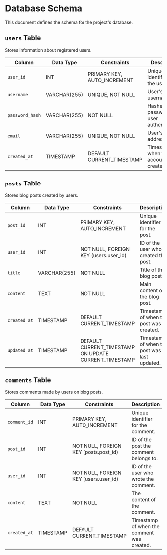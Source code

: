 # Database Schema

This document defines the schema for the project's database.

## `users` Table

Stores information about registered users.

| Column        | Data Type     | Constraints        | Description                                   |
|---------------|---------------|--------------------|-----------------------------------------------|
| `user_id`     | INT           | PRIMARY KEY, AUTO_INCREMENT | Unique identifier for the user.             |
| `username`    | VARCHAR(255)  | UNIQUE, NOT NULL   | User's chosen username.                       |
| `password_hash`| VARCHAR(255)  | NOT NULL           | Hashed password for user authentication.      |
| `email`       | VARCHAR(255)  | UNIQUE, NOT NULL   | User's email address.                         |
| `created_at`  | TIMESTAMP     | DEFAULT CURRENT_TIMESTAMP | Timestamp of when the user account was created. |

## `posts` Table

Stores blog posts created by users.

| Column        | Data Type     | Constraints        | Description                                   |
|---------------|---------------|--------------------|-----------------------------------------------|
| `post_id`     | INT           | PRIMARY KEY, AUTO_INCREMENT | Unique identifier for the post.             |
| `user_id`     | INT           | NOT NULL, FOREIGN KEY (users.user_id) | ID of the user who created the post.         |
| `title`       | VARCHAR(255)  | NOT NULL           | Title of the blog post.                       |
| `content`     | TEXT          | NOT NULL           | Main content of the blog post.                |
| `created_at`  | TIMESTAMP     | DEFAULT CURRENT_TIMESTAMP | Timestamp of when the post was created.       |
| `updated_at`  | TIMESTAMP     | DEFAULT CURRENT_TIMESTAMP ON UPDATE CURRENT_TIMESTAMP | Timestamp of when the post was last updated. |

## `comments` Table

Stores comments made by users on blog posts.

| Column        | Data Type     | Constraints        | Description                                   |
|---------------|---------------|--------------------|-----------------------------------------------|
| `comment_id`  | INT           | PRIMARY KEY, AUTO_INCREMENT | Unique identifier for the comment.          |
| `post_id`     | INT           | NOT NULL, FOREIGN KEY (posts.post_id) | ID of the post the comment belongs to.      |
| `user_id`     | INT           | NOT NULL, FOREIGN KEY (users.user_id) | ID of the user who wrote the comment.       |
| `content`     | TEXT          | NOT NULL           | The content of the comment.                   |
| `created_at`  | TIMESTAMP     | DEFAULT CURRENT_TIMESTAMP | Timestamp of when the comment was created.    |
